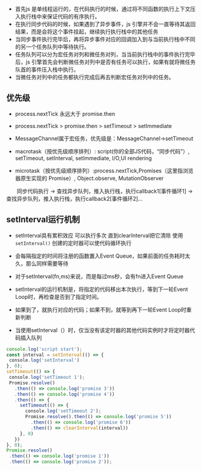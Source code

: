 + 首先js 是单线程运行的，在代码执行的时候，通过将不同函数的执行上下文压入执行栈中来保证代码的有序执行。
+ 在执行同步代码的时候，如果遇到了异步事件，js 引擎并不会一直等待其返回结果，而是会将这个事件挂起，继续执行执行栈中的其他任务
+ 当同步事件执行完毕后，再将异步事件对应的回调加入到与当前执行栈中不同的另一个任务队列中等待执行。
+ 任务队列可以分为宏任务对列和微任务对列，当当前执行栈中的事件执行完毕后，js 引擎首先会判断微任务对列中是否有任务可以执行，如果有就将微任务队首的事件压入栈中执行。
+ 当微任务对列中的任务都执行完成后再去判断宏任务对列中的任务。

## 优先级

+ process.nextTick 永远大于 promise.then
+ process.nextTick > promise.then > setTimeout > setImmediate
+ MessageChannel属于宏任务，优先级是：MessageChannel->setTimeout

+ macrotask（按优先级顺序排列）: script(你的全部JS代码，“同步代码”）, setTimeout, setInterval, setImmediate, I/O,UI rendering
+ microtask（按优先级顺序排列）:process.nextTick,Promises（这里指浏览器原生实现的 Promise）, Object.observe, MutationObserver

&emsp;&emsp;同步代码执行 -> 查找异步队列，推入执行栈，执行callback1[事件循环1] ->查找异步队列，推入执行栈，执行callback2[事件循环2]...

## setInterval运行机制
+ setInterval具有累积效应 可以执行多次 直到clearInterval把它清除 使用 `setInterval()` 创建的定时器可以使代码循环执行
+ 会每隔指定的时间将注册的函数置入Event Queue，如果前面的任务耗时太久，那么同样需要等待
+ 对于setInterval(fn,ms)来说，而是每过ms秒，会有fn进入Event Queue


+ setInterval的运行机制是，将指定的代码移出本次执行，等到下一轮Event Loop时，再检查是否到了指定时间。
+ 如果到了，就执行对应的代码；如果不到，就等到再下一轮Event Loop时重新判断
+ 当使用setInterval（）时，仅当没有该定时器的其他代码实例时才将定时器代码插入队列
```js
console.log('script start');
const interval = setInterval(() => {
 console.log('setInterval')
}, 0);
setTimeout(() => {
 console.log('setTimeout 1');
 Promise.resolve()
   .then(() => console.log('promise 3'))
   .then(() => console.log('promise 4'))
   .then(() => {
     setTimeout(() => {
       console.log('setTimeout 2');
       Promise.resolve().then(() => console.log('promise 5'))
         .then(() => console.log('promise 6'))
         .then(() => clearInterval(interval))
     }, 0)
   })
}, 0);
Promise.resolve()
 .then(() => console.log('promise 1'))
 .then(() => console.log('promise 2'));
```